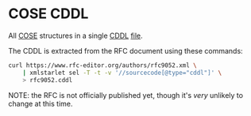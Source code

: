 # COSE CDDL

All [COSE](https://www.rfc-editor.org/authors/rfc9052.html) structures in a
single [CDDL](https://datatracker.ietf.org/doc/rfc8610/) [file](rfc9052.cddl).

The CDDL is extracted from the RFC document using these commands:

```sh
curl https://www.rfc-editor.org/authors/rfc9052.xml \
    | xmlstarlet sel -T -t -v '//sourcecode[@type="cddl"]' \
    > rfc9052.cddl
```

NOTE: the RFC is not officially published yet, though it's *very* unlikely to
change at this time.
